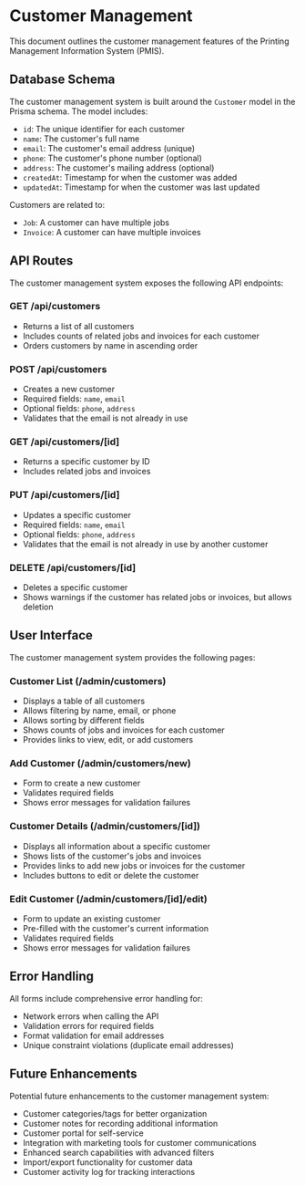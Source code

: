 # Customer Management

This document outlines the customer management features of the Printing Management Information System (PMIS).

## Database Schema

The customer management system is built around the `Customer` model in the Prisma schema. The model includes:

- `id`: The unique identifier for each customer
- `name`: The customer's full name
- `email`: The customer's email address (unique)
- `phone`: The customer's phone number (optional)
- `address`: The customer's mailing address (optional)
- `createdAt`: Timestamp for when the customer was added
- `updatedAt`: Timestamp for when the customer was last updated

Customers are related to:
- `Job`: A customer can have multiple jobs
- `Invoice`: A customer can have multiple invoices

## API Routes

The customer management system exposes the following API endpoints:

### GET /api/customers
- Returns a list of all customers
- Includes counts of related jobs and invoices for each customer
- Orders customers by name in ascending order

### POST /api/customers
- Creates a new customer
- Required fields: `name`, `email`
- Optional fields: `phone`, `address`
- Validates that the email is not already in use

### GET /api/customers/[id]
- Returns a specific customer by ID
- Includes related jobs and invoices

### PUT /api/customers/[id]
- Updates a specific customer
- Required fields: `name`, `email`
- Optional fields: `phone`, `address`
- Validates that the email is not already in use by another customer

### DELETE /api/customers/[id]
- Deletes a specific customer
- Shows warnings if the customer has related jobs or invoices, but allows deletion

## User Interface

The customer management system provides the following pages:

### Customer List (/admin/customers)
- Displays a table of all customers
- Allows filtering by name, email, or phone
- Allows sorting by different fields
- Shows counts of jobs and invoices for each customer
- Provides links to view, edit, or add customers

### Add Customer (/admin/customers/new)
- Form to create a new customer
- Validates required fields
- Shows error messages for validation failures

### Customer Details (/admin/customers/[id])
- Displays all information about a specific customer
- Shows lists of the customer's jobs and invoices
- Provides links to add new jobs or invoices for the customer
- Includes buttons to edit or delete the customer

### Edit Customer (/admin/customers/[id]/edit)
- Form to update an existing customer
- Pre-filled with the customer's current information
- Validates required fields
- Shows error messages for validation failures

## Error Handling

All forms include comprehensive error handling for:
- Network errors when calling the API
- Validation errors for required fields
- Format validation for email addresses
- Unique constraint violations (duplicate email addresses)

## Future Enhancements

Potential future enhancements to the customer management system:
- Customer categories/tags for better organization
- Customer notes for recording additional information
- Customer portal for self-service
- Integration with marketing tools for customer communications
- Enhanced search capabilities with advanced filters
- Import/export functionality for customer data
- Customer activity log for tracking interactions 